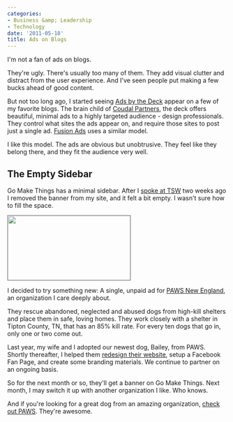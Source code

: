```yaml
---
categories:
- Business &amp; Leadership
- Technology
date: '2011-05-18'
title: Ads on Blogs
---
```


I'm not a fan of ads on blogs.

They're ugly. There's usually too many of them. They add visual clutter and distract from the user experience. And I've seen people put making a few bucks ahead of good content.

But not too long ago, I started seeing <a href="http://decknetwork.net/">Ads by the Deck</a> appear on a few of my favorite blogs. The brain child of <a href="http://coudalpartners.com/">Coudal Partners</a>, the deck offers beautiful, minimal ads to a highly targeted audience - design professionals. They control what sites the ads appear on, and require those sites to post just a single ad. <a href="http://fusionads.net/">Fusion Ads</a> uses a similar model.

I like this model. The ads are obvious but unobtrusive. They feel like they belong there, and they fit the audience very well.

<h2>The Empty Sidebar</h2>

Go Make Things has a minimal sidebar. After I <a href="http://www.technologyservicesworld.com/spring11/agenda.php?do=detail&id=25&type=association&bid=support_services#715">spoke at TSW</a> two weeks ago I removed the banner from my site, and it felt a bit empty. I wasn't sure how to fill the space.
<!--more-->
<img src="https://gomakethings.com/wp-content/uploads/2011/05/Screen-shot-2011-05-05-at-7.10.31-PM.png" style="border: 1px solid #808080;" alt="" title="PAWS New England" width="281" height="148" class="alignleft size-full wp-image-626" />

I decided to try something new: A single, unpaid ad for <a href="http://www.pawsnewengland.com">PAWS New England</a>, an organization I care deeply about.

They rescue abandoned, neglected and abused dogs from high-kill shelters and place them in safe, loving homes. They work closely with a shelter in Tipton County, TN, that has an 85% kill rate. For every ten dogs that go in, only one or two come out.

Last year, my wife and I adopted our newest dog, Bailey, from PAWS. Shortly thereafter, I helped them <a href="https://gomakethings.com/portfolio/paws-new-england/">redesign their website</a>, setup a Facebook Fan Page, and create some branding materials. We continue to partner on an ongoing basis.

So for the next month or so, they'll get a banner on Go Make Things. Next month, I may switch it up with another organization I like. Who knows.

And if you're looking for a great dog from an amazing organization, <a href="http://www.pawsnewengland.com/">check out PAWS</a>. They're awesome.
